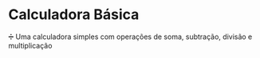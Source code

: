 # Calculadora Básica
:heavy_division_sign: Uma calculadora simples com operações de soma, subtração, divisão e multiplicação
